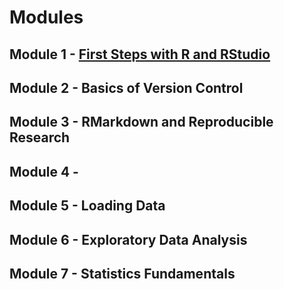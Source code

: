 # Modules

## Module 1 - [First Steps with R and RStudio](applied-data-analysis/module-01/Module-1.md)
## Module 2 - Basics of Version Control
## Module 3 - RMarkdown and Reproducible Research
## Module 4 -
## Module 5 - Loading Data
## Module 6 - Exploratory Data Analysis
## Module 7 - Statistics Fundamentals
